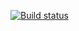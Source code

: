 [![Build status](https://ci.appveyor.com/api/projects/status/jh3e4bj76i207754?svg=true)](https://ci.appveyor.com/project/Karamilllka/atlecture5patterns-1)
